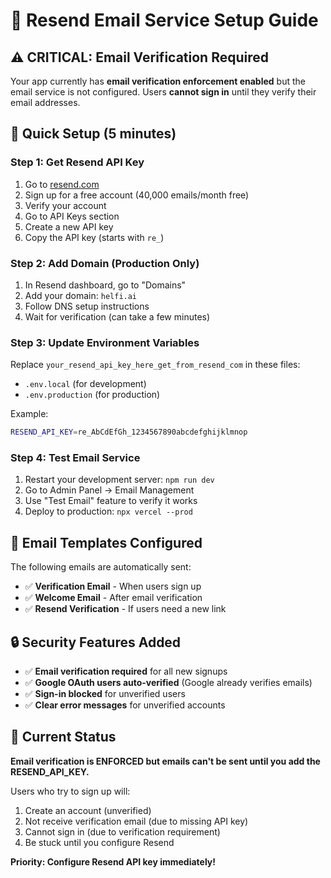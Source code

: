 # 📧 Resend Email Service Setup Guide

## ⚠️ CRITICAL: Email Verification Required

Your app currently has **email verification enforcement enabled** but the email service is not configured. Users **cannot sign in** until they verify their email addresses.

## 🔧 Quick Setup (5 minutes)

### Step 1: Get Resend API Key
1. Go to [resend.com](https://resend.com)
2. Sign up for a free account (40,000 emails/month free)
3. Verify your account
4. Go to API Keys section
5. Create a new API key
6. Copy the API key (starts with `re_`)

### Step 2: Add Domain (Production Only)
1. In Resend dashboard, go to "Domains"
2. Add your domain: `helfi.ai`
3. Follow DNS setup instructions
4. Wait for verification (can take a few minutes)

### Step 3: Update Environment Variables
Replace `your_resend_api_key_here_get_from_resend_com` in these files:
- `.env.local` (for development)
- `.env.production` (for production)

Example:
```bash
RESEND_API_KEY=re_AbCdEfGh_1234567890abcdefghijklmnop
```

### Step 4: Test Email Service
1. Restart your development server: `npm run dev`
2. Go to Admin Panel → Email Management
3. Use "Test Email" feature to verify it works
4. Deploy to production: `npx vercel --prod`

## 📧 Email Templates Configured

The following emails are automatically sent:
- ✅ **Verification Email** - When users sign up
- ✅ **Welcome Email** - After email verification
- ✅ **Resend Verification** - If users need a new link

## 🔒 Security Features Added

- ✅ **Email verification required** for all new signups
- ✅ **Google OAuth users auto-verified** (Google already verifies emails)
- ✅ **Sign-in blocked** for unverified users
- ✅ **Clear error messages** for unverified accounts

## 🚨 Current Status

**Email verification is ENFORCED but emails can't be sent until you add the RESEND_API_KEY.**

Users who try to sign up will:
1. Create an account (unverified)
2. Not receive verification email (due to missing API key)
3. Cannot sign in (due to verification requirement)
4. Be stuck until you configure Resend

**Priority: Configure Resend API key immediately!** 
